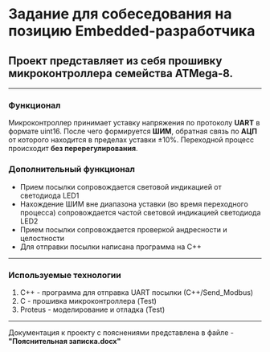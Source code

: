 # Задание для собеседования на позицию Embedded-разработчика

## Проект представляет из себя прошивку микроконтроллера семейства ATMega-8.

***

### Функционал

Микроконтроллер принимает уставку напряжения по протоколу **UART** в формате uint16.
После чего формируется **ШИМ**, обратная связь по **АЦП** от которого находится в пределах уставки ±10%.
Переходной процесс происходит **без перерегулирования**.

### Дополнительный функционал

- Прием посылки сопровождается световой индикацией от светодиода LED1
- Нахождение ШИМ вне диапазона уставки (во время переходного процесса) сопровождается частой световой индикацией светодиода LED2
- Прием посылки сопровождается проверкой андресности и целостности
- Для отправки посылки написана программа на C++

***

### Используемые технологии

1) C++ - программа для отправка UART посылки (С++/Send_Modbus)
2) C - прошивка микроконтроллера (Test)
3) Proteus - моделирование и отладка (Test)

***

Документация к проекту с пояснениями представлена в файле - **"Пояснительная записка.docx"**
